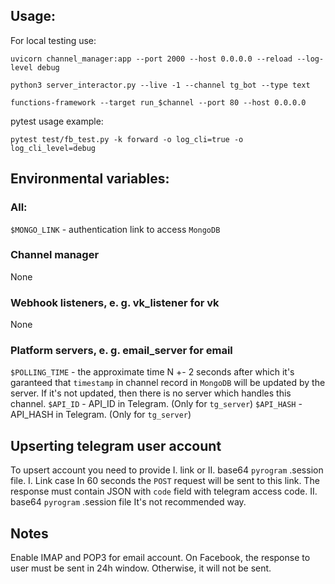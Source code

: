 ## Usage:

For local testing use:

`uvicorn channel_manager:app --port 2000 --host 0.0.0.0 --reload --log-level debug`

`python3 server_interactor.py --live -1 --channel tg_bot --type text`

`functions-framework --target run_$channel --port 80 --host 0.0.0.0`

pytest usage example:

`pytest test/fb_test.py -k forward -o log_cli=true -o log_cli_level=debug`

## Environmental variables:

### All:
`$MONGO_LINK` - authentication link to access `MongoDB`

### Channel manager
None
### Webhook listeners, e. g. vk_listener for vk
None
### Platform servers, e. g. email_server for email
`$POLLING_TIME` - the approximate time N +- 2 seconds after which it's garanteed that `timestamp` in channel record in `MongoDB` will be updated by the server. If it's not updated, then there is no server which handles this channel.
`$API_ID` - API_ID in Telegram. (Only for `tg_server`)
`$API_HASH` - API_HASH in Telegram. (Only for `tg_server`)

## Upserting telegram user account
To upsert account you need to provide I. link or II. base64 `pyrogram` .session file.
I. Link case
In 60 seconds the `POST` request will be sent to this link. The response must contain JSON with `code` field with telegram access code.
II. base64 `pyrogram` .session file
It's not recommended way.

## Notes
Enable IMAP and POP3 for email account.
On Facebook, the response to user must be sent in 24h window. Otherwise, it will not be sent.
